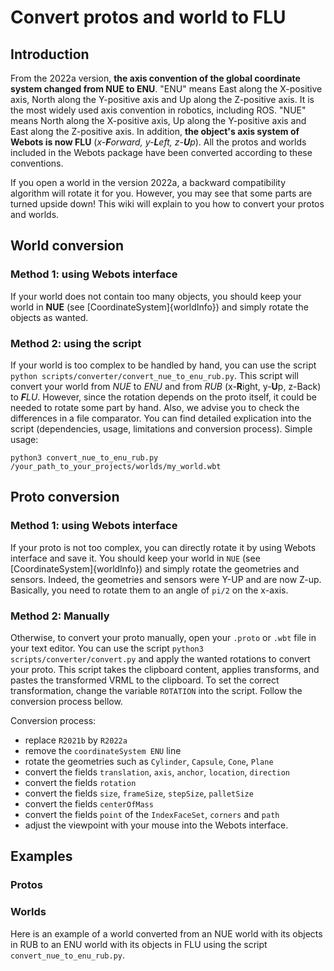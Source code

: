 # Convert protos and world to FLU

## Introduction

From the 2022a version, **the axis convention of the global coordinate system changed from NUE to ENU**. "ENU" means East along the X-positive axis, North along the Y-positive axis and Up along the Z-positive axis. It is the most widely used axis convention in robotics, including ROS. "NUE" means North along the X-positive axis, Up along the Y-positive axis and East along the Z-positive axis.
In addition, **the object's axis system of Webots is now FLU** (_x-**F**orward, y-**L**eft, z-**U**p_). All the protos and worlds included in the Webots package have been converted according to these conventions.

If you open a world in the version 2022a, a backward compatibility algorithm will rotate it for you. However, you may see that some parts are turned upside down!
This wiki will explain to you how to convert your protos and worlds.

## World conversion

### Method 1: using Webots interface

If your world does not contain too many objects, you should keep your world in **NUE** (see [CoordinateSystem]{worldInfo}) and simply rotate the objects as wanted.

### Method 2: using the script

If your world is too complex to be handled by hand, you can use the script `python scripts/converter/convert_nue_to_enu_rub.py`. This script will convert your world from _NUE_ to _ENU_ and from _RUB_ (x-**R**ight, y-**U**p, z-Back) to _**F**LU_. However, since the rotation depends on the proto itself, it could be needed to rotate some part by hand. Also, we advise you to check the differences in a file comparator. You can find detailed explication into the script (dependencies, usage, limitations and conversion process).
Simple usage:
```
python3 convert_nue_to_enu_rub.py /your_path_to_your_projects/worlds/my_world.wbt
```

## Proto conversion

### Method 1: using Webots interface

If your proto is not too complex, you can directly rotate it by using Webots interface and save it. You should keep your world in `NUE` (see [CoordinateSystem]{worldInfo}) and simply rotate the geometries and sensors. Indeed, the geometries and sensors were Y-UP and are now Z-up. Basically, you need to rotate them to an angle of `pi/2` on the x-axis.

### Method 2: Manually

Otherwise, to convert your proto manually, open your `.proto` or `.wbt` file in your text editor. 
You can use the script `python3 scripts/converter/convert.py` and apply the wanted rotations to convert your proto. This script takes the clipboard content, applies transforms, and pastes the transformed VRML to the clipboard. To set the correct transformation, change the variable `ROTATION` into the script. Follow the conversion process bellow.

Conversion process:
- replace `R2021b` by `R2022a`
- remove the `coordinateSystem ENU` line
- rotate the geometries such as `Cylinder`, `Capsule`, `Cone`, `Plane`
- convert the fields `translation`, `axis`, `anchor`, `location`, `direction`
- convert the fields `rotation`
- convert the fields `size`, `frameSize`, `stepSize`, `palletSize`
- convert the fields `centerOfMass`
- convert the fields `point` of the `IndexFaceSet`, `corners` and `path`
- adjust the viewpoint with your mouse into the Webots interface.

## Examples

### Protos

### Worlds

Here is an example of a world converted from an NUE world with its objects in RUB to an ENU world with its objects in FLU using the script `convert_nue_to_enu_rub.py`.


